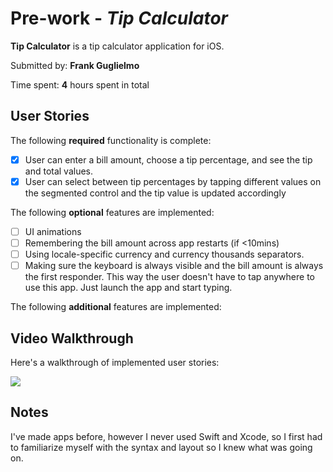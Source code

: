 # Pre-work - *Tip Calculator*

**Tip Calculator** is a tip calculator application for iOS.

Submitted by: **Frank Guglielmo**

Time spent: **4** hours spent in total

## User Stories

The following **required** functionality is complete:

* [x] User can enter a bill amount, choose a tip percentage, and see the tip and total values.
* [x] User can select between tip percentages by tapping different values on the segmented control and the tip value is updated accordingly

The following **optional** features are implemented:

* [ ] UI animations
* [ ] Remembering the bill amount across app restarts (if <10mins)
* [ ] Using locale-specific currency and currency thousands separators.
* [ ] Making sure the keyboard is always visible and the bill amount is always the first responder. This way the user doesn't have to tap anywhere to use this app. Just launch the app and start typing.

The following **additional** features are implemented:


## Video Walkthrough

Here's a walkthrough of implemented user stories:

![](https://i.imgur.com/gve0cAe.gif)



## Notes

I've made apps before, however I never used Swift and Xcode, so I first had to familiarize myself with the syntax and layout so I knew what was going on.

